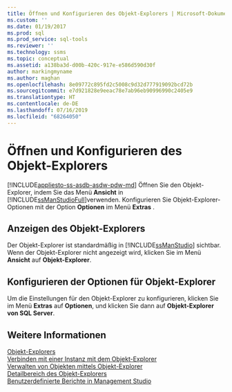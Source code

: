 ```yaml
---
title: Öffnen und Konfigurieren des Objekt-Explorers | Microsoft-Dokumentation
ms.custom: ''
ms.date: 01/19/2017
ms.prod: sql
ms.prod_service: sql-tools
ms.reviewer: ''
ms.technology: ssms
ms.topic: conceptual
ms.assetid: a138ba3d-d00b-420c-917e-e586d590d30f
author: markingmyname
ms.author: maghan
ms.openlocfilehash: 8e09772c895fd2c5008c9d32d777919092bcd72b
ms.sourcegitcommit: e7d921828e9eeac78e7ab96eb90996990c2405e9
ms.translationtype: HT
ms.contentlocale: de-DE
ms.lasthandoff: 07/16/2019
ms.locfileid: "68264050"
---
```

# <a name="open-and-configure-object-explorer"></a>Öffnen und Konfigurieren des Objekt-Explorers
[!INCLUDE[appliesto-ss-asdb-asdw-pdw-md](../../includes/appliesto-ss-asdb-asdw-pdw-md.md)]
Öffnen Sie den Objekt-Explorer, indem Sie das Menü **Ansicht** in [!INCLUDE[ssManStudioFull](../../includes/ssmanstudiofull-md.md)]verwenden. Konfigurieren Sie Objekt-Explorer-Optionen mit der Option **Optionen** im Menü **Extras** .  
  
## <a name="viewing-object-explorer"></a>Anzeigen des Objekt-Explorers  
Der Objekt-Explorer ist standardmäßig in [!INCLUDE[ssManStudio](../../includes/ssmanstudio-md.md)] sichtbar. Wenn der Objekt-Explorer nicht angezeigt wird, klicken Sie im Menü **Ansicht** auf **Objekt-Explorer**.  
  
## <a name="configuring-object-explorer-options"></a>Konfigurieren der Optionen für Objekt-Explorer  
Um die Einstellungen für den Objekt-Explorer zu konfigurieren, klicken Sie im Menü **Extras** auf **Optionen**, und klicken Sie dann auf **Objekt-Explorer von SQL Server**.  
  
## <a name="see-also"></a>Weitere Informationen  
[Objekt-Explorers](../../ssms/object/object-explorer.md)  
[Verbinden mit einer Instanz mit dem Objekt-Explorer](../../ssms/object/connect-to-an-instance-from-object-explorer.md)  
[Verwalten von Objekten mittels Objekt-Explorer](../../ssms/object/manage-objects-by-using-object-explorer.md)  
[Detailbereich des Objekt-Explorers](../../ssms/object/object-explorer-details-pane.md)  
[Benutzerdefinierte Berichte in Management Studio](../../ssms/object/custom-reports-in-management-studio.md)  
  
